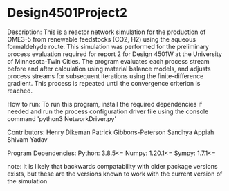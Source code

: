 # Design4501Project2
Description: This is a reactor network simulation for the production of OME3-5 from renewable feedstocks (CO2, H2) using the aqueous formaldehyde route. This simulation was performed for the preliminary process evaluation required for report 2 for Design 4501W at the University of Minnesota-Twin Cities. The program evaluates each process stream before and after calculation using material balance models, and adjusts process streams for subsequent iterations using the finite-difference gradient. This process is repeated until the convergence criterion is reached.

How to run: To run this program, install the required dependencies if needed and run the process configuration driver file using the console command 'python3 NetworkDriver.py'

Contributors:
Henry Dikeman
Patrick Gibbons-Peterson
Sandhya Appiah
Shivam Yadav

Program Dependencies:
Python:     3.8.5<=
Numpy:      1.20.1<=
Sympy:      1.7.1<=

note: it is likely that backwards compatability with older package versions exists, but these are the versions known to work with the current version of the simulation
